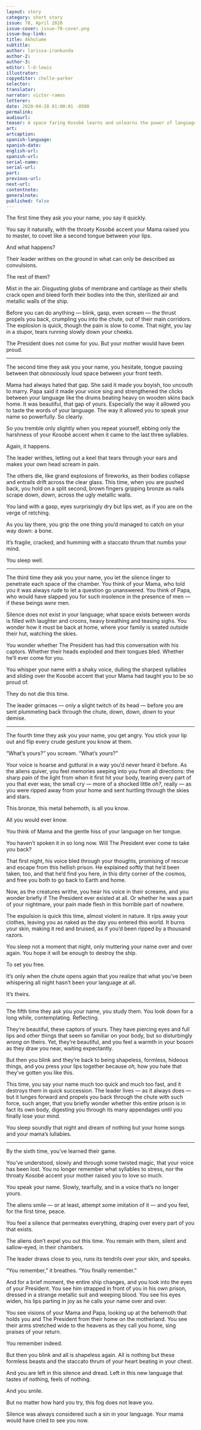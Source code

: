 ```yaml
---
layout: story
category: short story
issue: 78, April 2020
issue-cover: issue-78-cover.png
issue-buy-link:
title: Akhulume
subtitle:
author: larissa-irankunda
author-2:
author-3:
editor: l-d-lewis
illustrator:
copyeditor: chelle-parker
selector:
translator:
narrator: victor-ramos
letterer:
date: 2020-04-28 01:00:01 -0500
permalink:
audiourl:
teaser: A space faring Kosobé learns and unlearns the power of language and empire
art:
artcaption:
spanish-language:
spanish-date:
english-url:
spanish-url:
serial-name:
serial-url:
part:
previous-url:
next-url:
contentnote:
generalnote:
published: false
---
```


The first time they ask you your name, you say it quickly.

You say it naturally, with the throaty Kosobé accent your Mama raised you to master, to covet like a second tongue between your lips.

And what happens?

Their leader writhes on the ground in what can only be described as convulsions.

The rest of them?

Mist in the air. Disgusting globs of membrane and cartilage as their shells crack open and bleed forth their bodies into the thin, sterilized air and metallic walls of the ship.

Before you can do anything — blink, gasp, even scream — the thrust propels you back, crumpling you into the chute, out of their main corridors. The explosion is quick, though the pain is slow to come. That night, you lay in a stupor, tears running slowly down your cheeks.

The President does not come for you. But your mother would have been proud.

----

The second time they ask you your name, you hesitate, tongue pausing between that obnoxiously loud space between your front teeth.

Mama had always hated that gap. She said it made you boyish, too uncouth to marry. Papa said it made your voice sing and strengthened the clicks between your language like the drums beating heavy on wooden skins back home. It was beautiful, that gap of yours. Especially the way it allowed you to taste the words of your language. The way it  allowed you to speak your name so powerfully. So clearly.

So you tremble only slightly when you repeat yourself, ebbing only the harshness of your Kosobé accent when it came to the last three syllables.

Again, it happens.

The leader writhes, letting out a keel that tears through your ears and makes your own head scream in pain.

The others die, like grand explosions of fireworks, as their bodies collapse and entrails drift across the clear glass. This time, when you are pushed back, you hold on a split second, brown fingers gripping bronze as nails scrape down, _down_, across the ugly metallic walls.

You land with a gasp, eyes surprisingly dry but lips wet, as if you are on the verge of retching.

As you lay there, you grip the one thing you’d managed to catch on your way down: a bone.

It’s fragile, cracked, and humming with a staccato thrum that numbs your mind.

You sleep well.

----

The third time they ask you your name, you let the silence linger to penetrate each space of the chamber. You think of your Mama, who told you it was always rude to let a question go unanswered. You think of Papa, who would have slapped you for such insolence in the presence of men — if these beings _were_ men.

Silence does not exist in your language; what space exists between words is filled with laughter and croons, heavy breathing and teasing sighs. You wonder how it must be back at home, where your family is seated outside their hut, watching the skies.

You wonder whether The President has had this conversation with his captors. Whether their heads exploded and their tongues bled. Whether he’ll ever come for you.

You whisper your name with a shaky voice, dulling the sharpest syllables and sliding over the Kosobé accent that your Mama had taught you to be so proud of.

They do not die this time.

The leader grimaces — only a slight twitch of its head — before you are sent plummeting back through the chute, down, down, _down_ to your demise.

----

The fourth time they ask you your name, you get angry. You stick your lip out and flip every crude gesture you know at them.

“What’s yours?” you scream. “What’s _yours_?”

Your voice is hoarse and guttural in a way you’d never heard it before. As the aliens quiver, you feel memories seeping into you from all directions: the sharp pain of the light from when it first hit your body, tearing every part of you that ever was; the small cry —  more of a shocked little _oh?_, really — as you were ripped away from your home and sent hurtling through the skies and stars.

This bronze, this metal behemoth, is all you know.

All you would ever know.

You think of Mama and the gentle hiss of your language on her tongue.

You haven’t spoken it in so long now. Will The President ever come to take you back?

That first night, his voice bled through your thoughts, promising of rescue and escape from this hellish prison. He explained softly that he’d been taken, too, and that he’d find you here, in this dirty corner of the cosmos, and free you both to go back to Earth and home.

Now, as the creatures writhe, you hear his voice in their screams, and you wonder briefly if The President ever existed at all. Or whether he was a part of your nightmare, your pain made flesh in this horrible part of nowhere.

The expulsion is quick this time, almost violent in nature. It rips away your clothes, leaving you as naked as the day you entered this world. It burns your skin, making it red and bruised, as if you’d been ripped by a thousand razors.

You sleep not a moment that night, only muttering your name over and over again. You hope it will be enough to destroy the ship.

To set you free.

It’s only when the chute opens again that you realize that what you’ve been whispering all night hasn’t been your language at all.

It’s theirs.

----

The fifth time they ask you your name, you study them. You look down for a long while, contemplating. Reflecting.

They’re beautiful, these captors of yours. They have piercing eyes and full lips and other things that seem so familiar on your body, but so disturbingly _wrong_ on theirs. Yet, they’re beautiful, and you feel a warmth in your bosom as they draw you near, waiting expectantly.

But then you blink and they’re back to being shapeless, formless, hideous things, and you press your lips together because _oh,_ how you hate that they’ve gotten you like this.

This time, you say your name much too quick and much too fast, and it destroys them in quick succession. The leader lives — as it always does — but it lunges forward and propels you back through the chute with such force, such anger, that you briefly wonder whether this entire prison is in fact its own body, digesting you through its many appendages until you finally lose your mind.

You sleep soundly that night and dream of nothing but your home songs and your mama’s lullabies.

----

By the sixth time, you’ve learned their game.

You’ve understood, slowly and through some twisted magic, that your voice has been lost. You no longer remember what syllables to stress, nor the throaty Kosobé accent your mother raised you to love so much.

You speak your name. Slowly, tearfully, and in a voice that’s no longer yours.

The aliens smile — or at least, attempt some imitation of it — and you feel, for the first time, peace.

You feel a silence that permeates everything, draping over every part of you that exists.

The aliens don’t expel you out this time. You remain with them, silent and sallow-eyed, in their chambers.

The leader draws close to you, runs its tendrils over your skin, and speaks.

“You remember,” it breathes. “You finally remember.”

And for a brief moment, the entire ship changes, and you look into the eyes of your President. You see him strapped in front of you in his own prison, dressed in a strange metallic suit and weeping blood. You see his eyes widen, his lips parting in joy as he calls your name over and over.

You see visions of your Mama and Papa, looking up at the behemoth that holds you and The President from their home on the motherland. You see their arms stretched wide to the heavens as they call you home, sing praises of your return.

You remember indeed.

But then you blink and all is shapeless again. All is nothing but these formless beasts and the staccato thrum of your heart beating in your chest.

And you are left in this silence and dread. Left in this new language that tastes of nothing, feels of nothing.

And you smile.

But no matter how hard you try, this fog does not leave you.

Silence was always considered such a sin in your language. Your mama would have cried to see you now.
